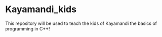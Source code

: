 # Kayamandi_kids
This repository will be used to teach the kids of Kayamandi the basics of programming in C++!
